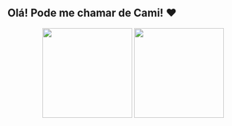 ## Olá! Pode me chamar de Cami! ❤

<div align="center">

  <!-- Stats -->
  <img height="180em" align="top" src="https://github-readme-stats.vercel.app/api?username=CamillacChu&show_icons=true&theme=tokyonight" />

  <!-- Top Languages -->
  <img height="180em" align="top" src="https://github-readme-stats.vercel.app/api/top-langs/?username=CamillacChu&layout=compact&theme=tokyonight" />

</div>

